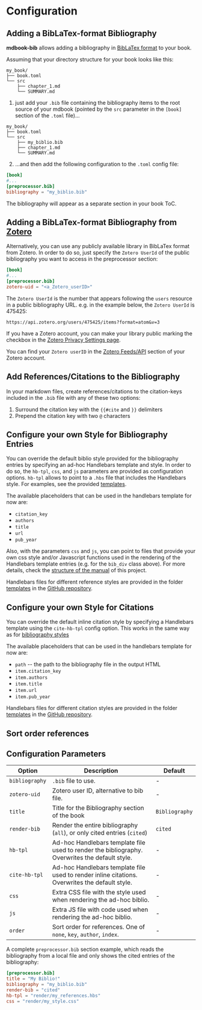 # Configuration

## Adding a BibLaTex-format Bibliography

**mdbook-bib** allows adding a bibliography in [BibLaTex format](https://www.ctan.org/pkg/biblatex) to your book. 

Assuming that your directory structure for your book looks like this:

```
my_book/
├── book.toml
└── src
    ├── chapter_1.md
    └── SUMMARY.md
```

1. just add your `.bib` file containing the bibliography items to the root source of your mdbook (pointed by the `src` parameter in the `[book]` section of the `.toml` file)...

```
my_book/
├── book.toml
└── src
    ├── my_biblio.bib
    ├── chapter_1.md
    └── SUMMARY.md
```

2. ...and then add the following configuration to the `.toml` config file:

```toml
[book]
#...
[preprocessor.bib]
bibliography = "my_biblio.bib"
```

The bibliography will appear as a separate section in your book ToC. 

## Adding a BibLaTex-format Bibliography from [Zotero](https://www.zotero.org/)

Alternatively, you can use any publicly available library in BibLaTex format from Zotero.
In order to do so, just specify the `Zotero UserId` of the public bibliography you want to access in the preprocessor section:

```toml
[book]
#...
[preprocessor.bib]
zotero-uid = "<a_Zotero_userID>"
```

The `Zotero UserId` is the number that appears following the `users` resource in a public bibliography URL. e.g. in the 
example below, the `Zotero UserId` is 475425:
```shell
https://api.zotero.org/users/475425/items?format=atom&v=3
```

If you have a Zotero account, you can make your library public marking the checkbox in the [Zotero Privacy Settings page](https://www.zotero.org/settings/privacy).

You can find your `Zotero userID` in the [Zotero Feeds/API](https://www.zotero.org/settings/keys) section of your 
Zotero account.

## Add References/Citations to the Bibliography

In your markdown files, create references/citations to the citation-keys included in the `.bib` file with any of these two options:

1. Surround the citation key with the `{{#cite` and `}}` delimiters
2. Prepend the citation key with two `@` characters

## Configure your own Style for Bibliography Entries

You can override the default biblio style provided for the bibliography entries by specifying an ad-hoc Handlebars template and style.
In order to do so, the `hb-tpl`, `css`, and `js` parameters are provided as configuration options.
`hb-tpl` allows to point to a `.hbs` file that includes the Handlebars style.
For examples, see the provided [templates](https://github.com/francisco-perez-sorrosal/mdbook-bib/tree/master/manual).

The available placeholders that can be used in the handlebars template for now are:

* `citation_key`
* `authors`
* `title`
* `url`
* `pub_year`

Also, with the parameters `css` and `js`, you can point to files that provide your own css style and/or Javascript functions used in the rendering of the Handlebars template entries (e.g. for the `bib_div` class above). For more details, check the [structure of the manual](https://github.com/francisco-perez-sorrosal/mdbook-bib/tree/master/manual) of this project.

Handlebars files for different reference styles are provided in the folder
[templates](https://github.com/francisco-perez-sorrosal/mdbook-bib/tree/master/manual)
in the [GitHub repository](https://github.com/francisco-perez-sorrosal/mdbook-bib/).

## Configure your own Style for Citations

You can override the default inline citation style by specifying a Handlebars template
using the `cite-hb-tpl` config option. This works in the same way as for [bibliography styles](#configure-your-own-style-for-bibliography-entries)

The available placeholders that can be used in the handlebars template for now are:

* `path` -- the path to the bibliography file in the output HTML
* `item.citation_key`
* `item.authors`
* `item.title`
* `item.url`
* `item.pub_year`

Handlebars files for different citation styles are provided in the folder
[templates](https://github.com/francisco-perez-sorrosal/mdbook-bib/tree/master/manual)
in the [GitHub repository](https://github.com/francisco-perez-sorrosal/mdbook-bib/).

## Sort order references

## Configuration Parameters

| Option         | Description                                                                                    | Default |
|----------------|------------------------------------------------------------------------------------------------|---------|
| `bibliography` | `.bib` file to use.                                                                            | -       |
| `zotero-uid`   | Zotero user ID, alternative to bib file.                                                       | -       |
| `title`        | Title for the Bibliography section of the book                                                 | `Bibliography` |
| `render-bib`   | Render the entire bibliography (`all`), or only cited entries (`cited`)                        | `cited` |
| `hb-tpl`       | Ad-hoc Handlebars template file used to render the bibliography. Overwrites the default style. | -       |
| `cite-hb-tpl`  | Ad-hoc Handlebars template file used to render inline citations. Overwrites the default style. | -       |
| `css`          | Extra CSS file with the style used when rendering the ad-hoc biblio.                           | -       |
| `js`           | Extra JS file with code used when rendering the ad-hoc biblio.                                 | -       |
| `order`        | Sort order for references. One of `none`, `key`, `author`, `index`.                            | -       |

A complete `preprocessor.bib` section example, which reads the bibliography from a local file and only shows the cited entries of the bibliography:

```toml
[preprocessor.bib]
title = "My Biblio!"
bibliography = "my_biblio.bib"
render-bib = "cited"
hb-tpl = "render/my_references.hbs"
css = "render/my_style.css"
```
